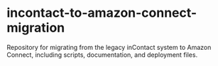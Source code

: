 # incontact-to-amazon-connect-migration
Repository for migrating from the legacy inContact system to Amazon Connect, including scripts, documentation, and deployment files.
